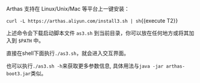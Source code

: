 
Arthas 支持在 Linux/Unix/Mac 等平台上一键安装：

`curl -L https://arthas.aliyun.com/install3.sh | sh`{{execute T2}}

上述命令会下载启动脚本文件 `as3.sh` 到当前目录，你可以放在任何地方或将其加入到 `$PATH` 中。

直接在shell下面执行`./as3.sh`，就会进入交互界面。

也可以执行`./as3.sh -h`来获取更多参数信息, 具体用法与`java -jar arthas-boot3.jar`类似。